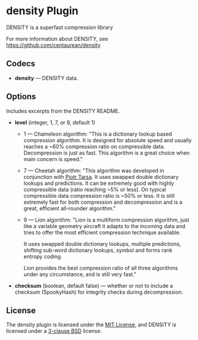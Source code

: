 # density Plugin #

DENSITY is a superfast compression library

For more information about DENSITY, see
https://github.com/centaurean/density

## Codecs ##

- **density** — DENSITY data.

## Options ##

Includes excerpts from the DENSITY README.

- **level** (integer, 1, 7, or 9, default 1)
  - 1 — Chameleon algorithm: "This is a dictionary lookup based compression algorithm. It is designed for absolute speed and usually reaches a ~60% compression ratio on compressible data. Decompression is just as fast. This algorithm is a great choice when main concern is speed."
  - 7 — Cheetah algorithm: "This algorithm was developed in conjunction with [Piotr Tarsa](https://github.com/tarsa). It uses swapped double dictionary lookups and predictions. It can be extremely good with highly compressible data (ratio reaching ~5% or less). On typical compressible data compression ratio is ~50% or less. It is still extremely fast for both compression and decompression and is a great, efficient all-rounder algorithm."
  - 9 — Lion algorithm: "Lion is a multiform compression algorithm, just like a variable geometry aircraft it adapts to the incoming data and tries to offer the most efficient compression technique available.

    It uses swapped double dictionary lookups, multiple predictions, shifting sub-word dictionary lookups, symbol and forms rank entropy coding.

    Lion provides the best compression ratio of all three algorithms under any circumstance, and is still very fast."
- **checksum** (boolean, default false) — whether or not to include a
  checksum (SpookyHash) for integrity checks during decompression.

## License ##

The density plugin is licensed under the [MIT
License](http://opensource.org/licenses/MIT), and DENSITY is licensed
under a [3-clause BSD](http://opensource.org/licenses/BSD-3-Clause)
license.
